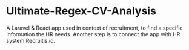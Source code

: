 # Ultimate-Regex-CV-Analysis
A Laravel &amp; React app used in context of recruitment, to find a specific information the HR needs. Another step is to connect the app with HR system Recruitis.io.
